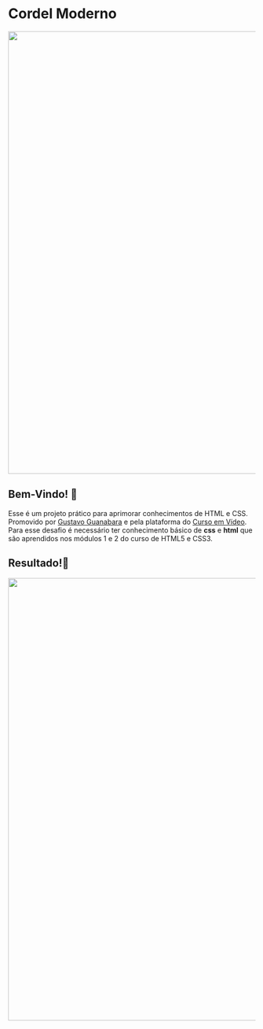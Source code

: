 # Cordel Moderno
<img src="https://cdn.pixabay.com/photo/2015/02/03/23/41/paper-623167_960_720.jpg" width="900px" heigth="450px">

## Bem-Vindo! :wave:
<p>Esse é um projeto prático para aprimorar conhecimentos de HTML e CSS. Promovido por <a href="https://github.com/gustavoguanabara" target="_blank" rel="external">Gustavo Guanabara</a> e pela plataforma do <a href="https://www.cursoemvideo.com/" target="_blank" rel="external">Curso em Vídeo</a>. Para esse desafio é necessário ter conhecimento básico de <strong>css</strong> e <strong>html</strong> que são aprendidos nos módulos 1 e 2 do curso de HTML5 e CSS3.</p>

## Resultado!:wave:

<img src="https://cdn.pixabay.com/photo/2015/02/03/23/41/paper-623167_960_720.jpg" width="900px" heigth="450px">
  
